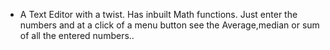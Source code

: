  - A Text Editor with a twist. Has inbuilt Math functions.
 Just enter the numbers and at a click of a menu button see the Average,median or sum of all the entered numbers..
